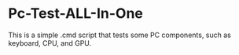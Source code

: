 # Pc-Test-ALL-In-One
 This is a simple .cmd script that tests some PC components, such as keyboard, CPU, and GPU.
